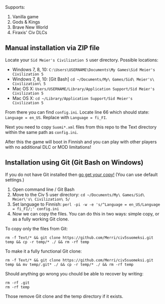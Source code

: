 Supports:

1. Vanilla game
2. Gods & Kings
3. Brave New World
4. Firaxis' Civ DLCs


## Manual installation via ZIP file

Locate your `Sid Meier's Civilization 5` user directory. Possible locations:

- Windows 7, 8, 10: `C:\Users\USERNAME\Documents\My Games\Sid Meier's Civilization 5`
- Windows 7, 8, 10: [Git Bash] `cd ~/Documents/My\ Games/Sid\ Meier's\ Civilization\ 5`
- Mac OS X: `Users/USERNAME/Library/Application Support/Sid Meier's Civilization 5`
- Mac OS X: `cd ~/Library/Application Support/Sid Meier's Civilization 5`

From there you can find `config.ini`. Locate line 66 which should state: `Language = en_US`.
Replace with `Language = fi_FI`.

Next you need to copy `Suomi*.xml` files from this repo to the Text directory within the same path as `config.ini`.

After this the game will boot in Finnish and you can play with other players with no additional DLC or MOD limitations!


## Installation using Git (Git Bash on Windows)

If you do not have Git installed then [go get your copy!](https://git-scm.com/download) (You can use default settings.)

1. Open command line / Git Bash
2. Move to the Civ 5 user directory: `cd ~/Documents/My\ Games/Sid\ Meier\'s\ Civilization\ 5/`
3. Set language to Finnish: `perl -pi -w -e 's/^Language = en_US/Language = fi_FI/;' config.ini`
4. Now we can copy the files. You can do this in two ways: simple copy, or as a fully working Git clone.

To copy only the files from Git:

	rm -f Text/* && git clone https://github.com/Merri/civ5suomeksi.git temp && cp -r temp/* ./ && rm -rf temp

To make it a fully functional Git clone:

	rm -f Text/* && git clone https://github.com/Merri/civ5suomeksi.git temp && mv temp/.git* ./ && cp -r temp/* ./ && rm -rf temp


Should anything go wrong you chould be able to recover by writing:

	rm -rf .git
	rm -rf temp

Those remove Git clone and the temp directory if it exists.
